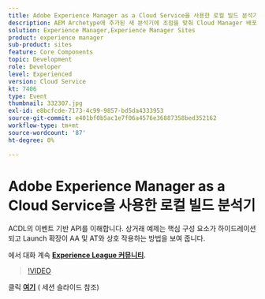 ```yaml
---
title: Adobe Experience Manager as a Cloud Service을 사용한 로컬 빌드 분석기
description: AEM Archetype에 추가된 새 분석기에 초점을 맞춰 Cloud Manager 배포 파이프라인 내에서 수행되는 로컬 유효성 검사를 재현할 수 있습니다.
solution: Experience Manager,Experience Manager Sites
product: experience manager
sub-product: sites
feature: Core Components
topic: Development
role: Developer
level: Experienced
version: Cloud Service
kt: 7406
type: Event
thumbnail: 332307.jpg
exl-id: e8bcfcde-7173-4c99-9857-bd5da4333953
source-git-commit: e401bf0b5ac1e7f06a4576e36887358bed352162
workflow-type: tm+mt
source-wordcount: '87'
ht-degree: 0%

---
```


# Adobe Experience Manager as a Cloud Service을 사용한 로컬 빌드 분석기

ACDL의 이벤트 기반 API를 이해합니다. 상거래 예제는 핵심 구성 요소가 하이드레이션되고 Launch 확장이 AA 및 AT와 상호 작용하는 방법을 보여 줍니다.

에서 대화 계속 **[Experience League 커뮤니티](https://adobe.ly/36Yd3v6)**.

>[!VIDEO](https://video.tv.adobe.com/v/332307/?quality=12&learn=on&hidetitle=true)

클릭 **[여기](/help/adobe-developers-live/assets/local-build-analyzers-aemcs.pdf)** ( 세션 슬라이드 참조)
